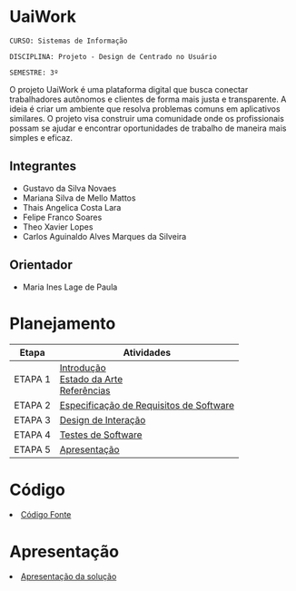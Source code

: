 # UaiWork

`CURSO: Sistemas de Informação`

`DISCIPLINA: Projeto - Design de Centrado no Usuário`

`SEMESTRE: 3º`

O projeto UaiWork é uma plataforma digital que busca conectar trabalhadores autônomos e clientes de forma mais justa e transparente. A ideia é criar um ambiente que resolva problemas comuns em aplicativos similares. O projeto visa construir uma comunidade onde os profissionais possam se ajudar e encontrar oportunidades de trabalho de maneira mais simples e eficaz.

## Integrantes

* Gustavo da Silva Novaes
* Mariana Silva de Mello Mattos
* Thais Angelica Costa Lara
* Felipe Franco Soares
* Theo Xavier Lopes
* Carlos Aguinaldo Alves Marques da Silveira

## Orientador

* Maria Ines Lage de Paula

# Planejamento

| Etapa         | Atividades |
|  :----:   | ----------- |
| ETAPA 1         |[Introdução](docs/introducao.md) <br> [Estado da Arte](docs/estado.md) <br> [Referências](docs/referencias.md) |
| ETAPA 2         |[Especificação de Requisitos de Software](docs/especificacao.md) |
| ETAPA 3         |[Design de Interação](docs/design.md) |
| ETAPA 4        |[Testes de Software](docs/testes.md) |
| ETAPA 5         | [Apresentação](docs/apresentacao.md) |


# Código

<li><a href="src/codigo.md"> Código Fonte</a></li>

# Apresentação

<li><a href="docs/apresentacao.md"> Apresentação da solução</a></li>
